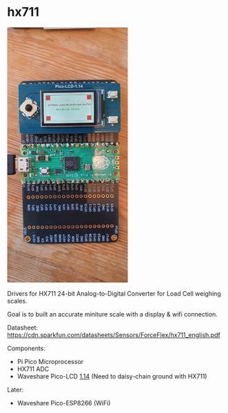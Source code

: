 # hx711

<img src="images/demo_screen_070823.jpg" width="280">


Drivers for HX711 24-bit Analog-to-Digital Converter for Load Cell weighing scales.

Goal is to built an accurate miniture scale with a display & wifi connection.

Datasheet: https://cdn.sparkfun.com/datasheets/Sensors/ForceFlex/hx711_english.pdf

Components:

- Pi Pico Microprocessor
- HX711 ADC
- Waveshare Pico-LCD [1.14](https://www.amazon.com/dp/B095PF7CQK?ref=ppx_yo2ov_dt_b_product_details&th=1) (Need to daisy-chain ground with HX711)

Later:
- Waveshare Pico-ESP8266 (WiFi)
